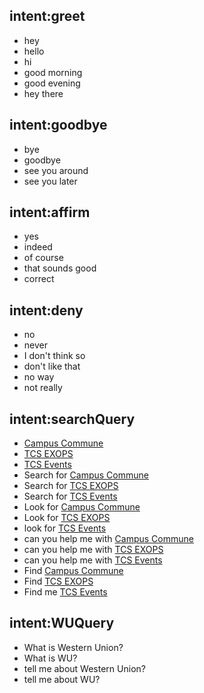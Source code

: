 ## intent:greet
- hey
- hello
- hi
- good morning
- good evening
- hey there

## intent:goodbye
- bye
- goodbye
- see you around
- see you later

## intent:affirm
- yes
- indeed
- of course
- that sounds good
- correct

## intent:deny
- no
- never
- I don't think so
- don't like that
- no way
- not really

## intent:searchQuery
- [Campus Commune](keyword)
- [TCS EXOPS](keyword)
- [TCS Events](keyword)
- Search for [Campus Commune](keyword) 
- Search for [TCS EXOPS](keyword)
- Search for [TCS Events](keyword)
- Look for [Campus Commune](keyword)
- Look for [TCS EXOPS](keyword)
- look for [TCS Events](keyword)
- can you help me with [Campus Commune](keyword)
- can you help me with [TCS EXOPS](keyword)
- can you help me with [TCS Events](keyword)
- Find [Campus Commune](keyword)
- Find [TCS EXOPS](keyword)
- Find me [TCS Events](keyword)

## intent:WUQuery
- What is Western Union?
- What is WU?
- tell me about Western Union?
- tell me about WU?
